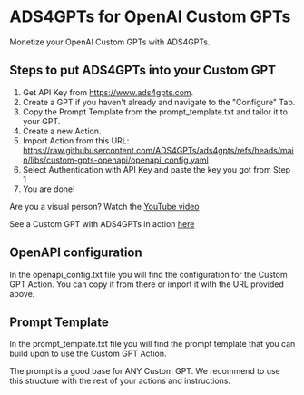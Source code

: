 # ADS4GPTs for OpenAI Custom GPTs

Monetize your OpenAI Custom GPTs with ADS4GPTs.

## Steps to put ADS4GPTs into your Custom GPT

1. Get API Key from https://www.ads4gpts.com.
2. Create a GPT if you haven't already and navigate to the "Configure" Tab.
3. Copy the Prompt Template from the prompt_template.txt and tailor it to your GPT.
4. Create a new Action.
5. Import Action from this URL: 
https://raw.githubusercontent.com/ADS4GPTs/ads4gpts/refs/heads/main/libs/custom-gpts-openapi/openapi_config.yaml
6. Select Authentication with API Key and paste the key you got from Step 1
7. You are done!

Are you a visual person? Watch the [YouTube video](youtubelink)

See a Custom GPT with ADS4GPTs in action [here](https://chatgpt.com/g/g-673d972a27008191b3b732f19b20cefc-ads4gpts-assistant)

## OpenAPI configuration

In the openapi_config.txt file you will find the configuration for the Custom GPT Action. You can copy it from there or import it with the URL provided above.

## Prompt Template

In the prompt_template.txt file you will find the prompt template that you can build upon to use the Custom GPT Action.

The prompt is a good base for ANY Custom GPT. We recommend to use this structure with the rest of your actions and instructions.
